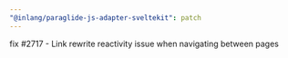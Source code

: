 ```yaml
---
"@inlang/paraglide-js-adapter-sveltekit": patch
---
```


fix #2717 - Link rewrite reactivity issue when navigating between pages
